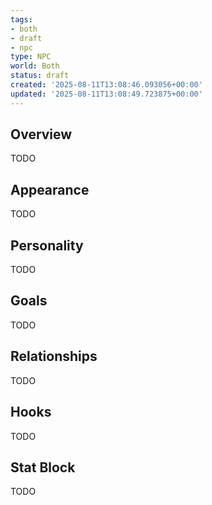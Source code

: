 ```yaml
---
tags:
- both
- draft
- npc
type: NPC
world: Both
status: draft
created: '2025-08-11T13:08:46.093056+00:00'
updated: '2025-08-11T13:08:49.723875+00:00'
---
```



## Overview

TODO
## Appearance

TODO
## Personality

TODO
## Goals

TODO
## Relationships

TODO
## Hooks

TODO
## Stat Block

TODO
